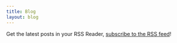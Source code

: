 ```yaml
---
title: Blog
layout: blog
---
```


Get the latest posts in your RSS Reader, [subscribe to the RSS feed](/atom.xml)!